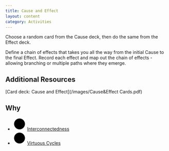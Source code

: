 ```yaml
---
title: Cause and Effect
layout: content
category: Activities
---
```


Choose a random card from the Cause deck, then do the same from the Effect deck.

Define a chain of effects that takes you all the way from the initial Cause to the final Effect. Record each effect and map out the chain of effects - allowing branching or multiple paths where they emerge.

## Additional Resources
[Card deck: Cause and Effect](/images/Cause&Effect Cards.pdf)

## Why
* ![Green circle](/images/icon-circle.svg) [Interconnectedness](/principles/Interconnectedness.html)
* ![Green circle](/images/icon-circle.svg) [Virtuous Cycles](/principles/VirtuousCycles.html)